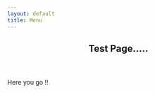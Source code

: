 ```yaml
---
layout: default
title: Menu
---
```


<!-- Section -->
<section>
	<header class="major">
		<h2>Test Page.....</h2>
	</header>
	<div class="posts">
        <p> Here you go !!</p>
	</div>
</section>